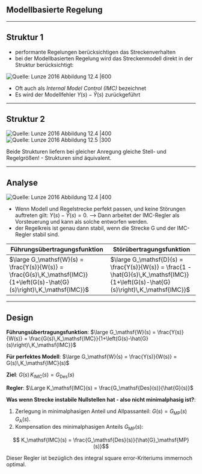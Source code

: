 Modellbasierte Regelung
-------------------------


---


## Struktur 1 

- performante Regelungen berücksichtigen das Streckenverhalten
- bei der Modellbasierten Regelung wird das Streckenmodell direkt in der Struktur berücksichtigt:

![Quelle: Lunze 2016 Abbildung 12.4 \|600](Pasted%20image%2020210421121602.png)

- Oft auch als *Internal Model Control (IMC)* bezeichnet
-  Es wird der Modellfehler $Y(s)-\hat{Y}(s)$ zurückgeführt

----

## Struktur 2


![Quelle: Lunze 2016 Abbildung 12.4 \|400](Pasted%20image%2020210421121602.png)
![Quelle: Lunze 2016 Abbildung 12.5 \|300](Pasted%20image%2020210421122229.png)

Beide Strukturen liefern bei gleicher Anregung gleiche Stell- und Regelgrößen! - Strukturen sind äquivalent.

----

## Analyse
![Quelle: Lunze 2016 Abbildung 12.4 \|400](Pasted%20image%2020210421121602.png)

- Wenn Modell und Regelstrecke perfekt passen, und keine Störungen auftreten gilt:  $Y(s)-\hat{Y}(s) = 0$. --> Dann arbeitet der IMC-Regler als Vorsteuerung und kann als solche entworfen werden.
- der Regelkreis ist genau dann stabil, wenn die Strecke G und der IMC-Regler stabil sind.


| Führungsübertragungsfunktion | Störübertragungsfunktion |
| --- | --- |
| $\large G_\mathsf{W}(s) = \frac{Y(s)}{W(s)} = \frac{G(s)\,K_\mathsf{IMC}}{1+\left(G(s)-\hat{G}(s)\right)\,K_\mathsf{IMC}}$ | $\large G_\mathsf{D}(s) = \frac{Y(s)}{W(s)} = \frac{1 - \hat{G}(s)\,K_\mathsf{IMC}}{1+\left(G(s)-\hat{G}(s)\right)\,K_\mathsf{IMC}}$ |


--- 

## Design
 **Führungsübertragungsfunktion**:  $\large G_\mathsf{W}(s) = \frac{Y(s)}{W(s)} = \frac{G(s)\,K_\mathsf{IMC}}{1+\left(G(s)-\hat{G}(s)\right)\,K_\mathsf{IMC}}$
 
 **Für perfektes Modell**:  $\large G_\mathsf{W}(s) = \frac{Y(s)}{W(s)} = G(s)\,K_\mathsf{IMC}(s)$
 
 **Ziel**:  $G(s)\,K_\mathsf{IMC}(s) = G_\mathsf{Des}(s)$
 
 
 **Regler**:   $\Large K_\mathsf{IMC}(s) = \frac{G_\mathsf{Des}(s)}{\hat{G}(s)}$
 
**Was wenn Strecke instabile Nullstellen hat - also nicht minimalphasig ist?**:
1. Zerlegung in minimalphasigen Anteil und Allpassanteil: $G(s) = G_\mathsf{MP}(s)\,G_\mathsf{A}(s)$.
2. Kompensation des minimalphasigen Anteils $G_\mathsf{MP}(s)$:

$$ K_\mathsf{IMC}(s) = \frac{G_\mathsf{Des}(s)}{\hat{G}_\mathsf{MP}(s)}$$

Dieser Regler ist bezüglich des integral square error-Kriteriums immernoch optimal. 
